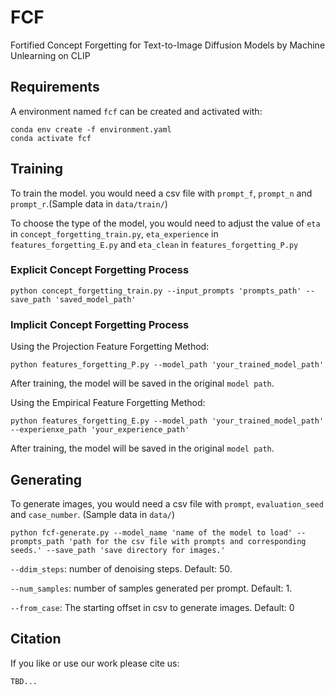 # FCF
Fortified Concept Forgetting for Text-to-Image Diffusion Models by Machine Unlearning on CLIP

## Requirements
A environment named ``` fcf ``` can be created and activated with:
```
conda env create -f environment.yaml
conda activate fcf
```
## Training
To train the model. you would need a csv file with ```prompt_f```, ```prompt_n``` and ```prompt_r```.(Sample data in ```data/train/```)

To choose the type of the model, you would need to adjust the value of ```eta``` in ```concept_forgetting_train.py```, ```eta_experience``` in ```features_forgetting_E.py``` and ```eta_clean``` in ```features_forgetting_P.py```
### Explicit Concept Forgetting Process
```
python concept_forgetting_train.py --input_prompts 'prompts_path' --save_path 'saved_model_path'
```
### Implicit Concept Forgetting Process
Using the Projection Feature Forgetting Method:
```
python features_forgetting_P.py --model_path 'your_trained_model_path'
```
After training, the model will be saved in the original ```model path```.

Using the Empirical Feature Forgetting Method:
```
python features_forgetting_E.py --model_path 'your_trained_model_path' --experienxe_path 'your_experience_path'
```
After training, the model will be saved in the original ```model path```.

## Generating
To generate images, you would need a csv file with ```prompt```, ```evaluation_seed``` and ```case_number```. (Sample data in ```data/```)
```
python fcf-generate.py --model_name 'name of the model to load' --prompts_path 'path for the csv file with prompts and corresponding seeds.' --save_path 'save directory for images.'
```
```--ddim_steps```: number of denoising steps. Default: 50.

```--num_samples```: number of samples generated per prompt. Default: 1.

```--from_case```: The starting offset in csv to generate images. Default: 0

## Citation
If you like or use our work please cite us:
```
TBD...
```
